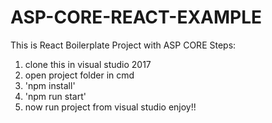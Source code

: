# ASP-CORE-REACT-EXAMPLE
This is React Boilerplate Project with ASP CORE
Steps: 
1. clone this in visual studio 2017
2. open project folder in cmd
3. 'npm install'
4. 'npm run start'
5. now run project from visual studio enjoy!!
